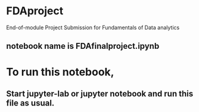 # FDAproject
End-of-module Project Submission for Fundamentals of Data analytics

## notebook name is FDAfinalproject.ipynb

# To run this notebook, 
## Start jupyter-lab or jupyter notebook and run this file as usual.

